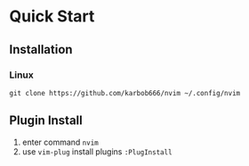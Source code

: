 # Quick Start

## Installation
### Linux
```shell
git clone https://github.com/karbob666/nvim ~/.config/nvim
```

## Plugin Install
1. enter command `nvim`
2. use `vim-plug` install plugins `:PlugInstall`

